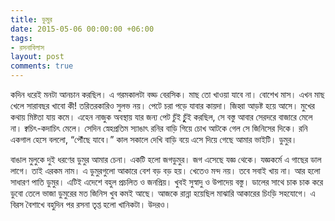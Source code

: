 ```yaml
---
title: ডুমুর
date: 2015-05-06 00:00:00 +06:00
tags:
- রসনাবিলাস
layout: post
comments: true
---
```


কদিন ধরেই মনটা আনচান করছিল। এ গরমকালটা বড্ড বেরসিক। মাছ তো খাওয়া যাবে না। বোশেখ মাস। এখন মাছ খেলে সারাবছর খাবো কী! তরিতরকারিও সুলভ নয়। পেটে চরা পড়ে যাবার কায়দা। জিহ্বা আড়ষ্ট হয়ে আসে। মুখের কথায় মিষ্টতা যায় কমে। এহেন নাজুক অবস্থায় যার জন্য পেট চুঁই চুুঁই করছিল, সে বস্তু আবার সেরদরে বাজারে মেলে না। ক্বচিৎ-কদাচিৎ মেলে। সেদিন স্নেহপ্রতিম স্যাঙাৎ রনির বাড়ি গিয়ে চোখ আটকে গেল সে জিনিসের দিকে। রনি একগাল হেসে বললো, “পৌঁছে যাবে।” কাল সকালে দেখি বাড়ি বয়ে এসে দিয়ে গেছে আমার ভাইটি। ডুমুর।

বাঙাল মুলুকে দুই ধরণের ডুমুর আমার চেনা। একটি হলো জগডুমুর। জগ এসেছে যজ্ঞ থেকে। যজ্ঞকর্মে এ গাছের ডাল লাগে। তাই এরকম নাম। এ ডুমুরগুলো আকারে বেশ বড় বড় হয়। খেতেও মন্দ নয়। তবে সবাই খায় না। আর হলো সাধারণ পাতি ডুমুর। এটিই এদেশে বহুল প্রচলিত ও জনপ্রিয়। খুবই সুস্বাদু ও উপাদেয় বস্তু। ডালের সাথে চাক চাক করে ডুবো তেলে ভাজা ডুমুরের মত জিনিস খুব কমই আছে। আজকে রান্না হয়েছিল মাঝারি আকারের চিংড়ি সহযোগে। এ বিরস বৈশাখে বহুদিন পর রসনা তৃপ্ত হলো খানিকটা। উদরও।
